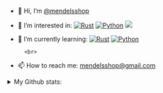 - 👋 Hi, I’m  <a href="https://github.com/mendelsshop/">@mendelsshop</a>
- 👀 I’m interested in: 
[![Rust](https://img.shields.io/badge/Rust-000000?logo=Rust)](https://rust-lang.org)
[![Python](https://img.shields.io/badge/Python-000000?logo=python)](https://python.org)
![](https://img.shields.io/badge/-000000?logo=C)


- 🌱 I’m currently learning: 
[![Rust](https://img.shields.io/badge/Rust-000000?logo=Rust)](https://rust-lang.org)
[![Python](https://img.shields.io/badge/Python-000000?logo=python)](https://python.org)

        <br>
- 📫 How to reach me: mendelsshop@gmail.com
        <br>
    
<Details>
    <summary>My Github stats:</summary>
    <p align="center">
            
![mendelsshop's GitHub stats](https://github-readme-stats.vercel.app/api?username=mendelsshop&show_icons=true&theme=dark)
![Top Langs](https://github-readme-stats.vercel.app/api/top-langs/?username=mendelsshop&exclude_repo=github-readme-stats,mendelsshop.github.io&theme=dark)
            
   </p>
</Details>

<!---
mendelsshop/mendelsshop is a ✨ special ✨ repository because its `README.md` (this file) appears on your GitHub profile.
You can click the Preview link to take a look at your changes.
--->
